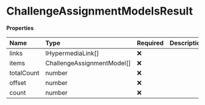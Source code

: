 # ChallengeAssignmentModelsResult

**Properties**

| Name       | Type                       | Required | Description |
| :--------- | :------------------------- | :------- | :---------- |
| links      | IHypermediaLink[]          | ❌       |             |
| items      | ChallengeAssignmentModel[] | ❌       |             |
| totalCount | number                     | ❌       |             |
| offset     | number                     | ❌       |             |
| count      | number                     | ❌       |             |
